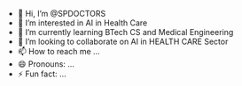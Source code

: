 - 👋 Hi, I’m @SPDOCTORS
- 👀 I’m interested in AI in Health Care
- 🌱 I’m currently learning BTech CS and Medical Engineering
- 💞️ I’m looking to collaborate on AI in HEALTH CARE Sector
- 📫 How to reach me ...
- 😄 Pronouns: ...
- ⚡ Fun fact: ...

<!---
SPDOCTORS/SPDOCTORS is a ✨ special ✨ repository because its `README.md` (this file) appears on your GitHub profile.
You can click the Preview link to take a look at your changes.
--->
